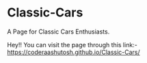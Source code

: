 # Classic-Cars
A Page for Classic Cars Enthusiasts. 


Hey!! You can visit the page through this link:- https://coderaashutosh.github.io/Classic-Cars/
